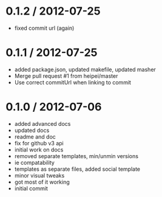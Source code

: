
0.1.2 / 2012-07-25 
==================

  * fixed commit url (again)

0.1.1 / 2012-07-25 
==================

  * added package.json, updated makefile, updated masher
  * Merge pull request #1 from heipei/master
  * Use correct commitUrl when linking to commit

0.1.0 / 2012-07-06 
==================

  * added advanced docs
  * updated docs
  * readme and doc
  * fix for github v3 api
  * initial work on docs
  * removed separate templates, min/unmin versions
  * ie compatability
  * templates as separate files, added social template
  * minor visual tweaks
  * got most of it working
  * initial commit
